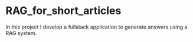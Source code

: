 # RAG_for_short_articles
In this project I develop a fullstack application to generate answers using a RAG system.

